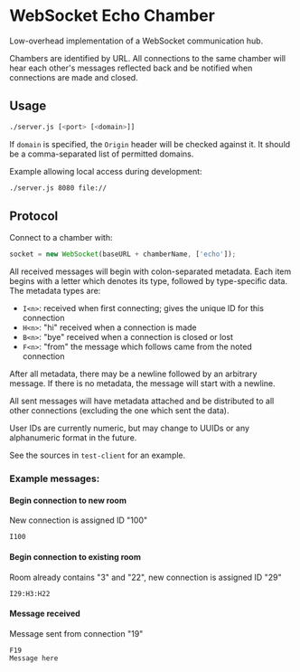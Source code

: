 # WebSocket Echo Chamber

Low-overhead implementation of a WebSocket communication hub.

Chambers are identified by URL. All connections to the same chamber
will hear each other's messages reflected back and be notified when
connections are made and closed.

## Usage

```sh
./server.js [<port> [<domain>]]
```

If `domain` is specified, the `Origin` header will be checked against
it. It should be a comma-separated list of permitted domains.

Example allowing local access during development:

```sh
./server.js 8080 file://
```

## Protocol

Connect to a chamber with:

```javascript
socket = new WebSocket(baseURL + chamberName, ['echo']);
```

All received messages will begin with colon-separated metadata. Each
item begins with a letter which denotes its type, followed by
type-specific data. The metadata types are:

* `I<n>`: received when first connecting; gives the unique ID for this
  connection
* `H<n>`: "hi" received when a connection is made
* `B<n>`: "bye" received when a connection is closed or lost
* `F<n>`: "from" the message which follows came from the noted
  connection

After all metadata, there may be a newline followed by an arbitrary
message. If there is no metadata, the message will start with a
newline.

All sent messages will have metadata attached and be distributed to all
other connections (excluding the one which sent the data).

User IDs are currently numeric, but may change to UUIDs or any
alphanumeric format in the future.

See the sources in `test-client` for an example.

### Example messages:

#### Begin connection to new room

New connection is assigned ID "100"

```
I100
```

#### Begin connection to existing room

Room already contains "3" and "22", new connection is assigned ID "29"

```
I29:H3:H22
```

#### Message received

Message sent from connection "19"

```
F19
Message here
```
